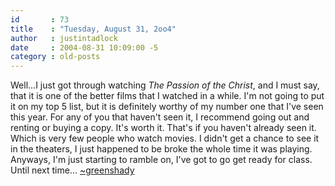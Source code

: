 ```yaml
---
id       : 73
title    : "Tuesday, August 31, 2oo4"
author   : justintadlock
date     : 2004-08-31 10:09:00 -5
category : old-posts
---
```


Well...I just got through watching <i> The Passion of the Christ</i>, and I must say, that it is one of the better films that I watched in a while.  I'm not going to put it on my top 5 list, but it is definitely worthy of my number one that I've seen this year.  For any of you that haven't seen it, I recommend going out and renting or buying a copy.  It's worth it.  That's if you haven't already seen it.  Which is very few people who watch movies.  I didn't get a chance to see it in the theaters, I just happened to be broke the whole time it was playing.  Anyways, I'm just starting to ramble on, I've got to go get ready for class.  Until next time... <a href="mailto:webmaster@dark-autumn.com"> ~greenshady</a>
